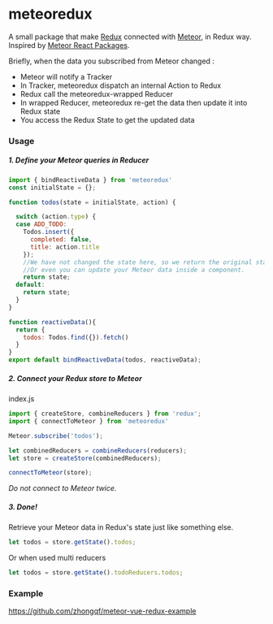 # meteoredux
A small package that make [Redux](https://github.com/rackt/redux) connected with [Meteor](meteor.com), in Redux way.
Inspired by [Meteor React Packages](https://github.com/meteor/react-packages/blob/master/packages/react-meteor-data/meteor-data-mixin.jsx).

Briefly, when the data you subscribed from Meteor changed :
 - Meteor will notify a Tracker
 - In Tracker, meteoredux dispatch an internal Action to Redux
 - Redux call the meteoredux-wrapped Reducer
 - In wrapped Reducer, meteoredux re-get the data then update it into Redux state
 - You access the Redux State to get the updated data

### Usage

##### 1. Define your Meteor queries in Reducer

```javascript
import { bindReactiveData } from 'meteoredux'
const initialState = {};

function todos(state = initialState, action) {

  switch (action.type) {
  case ADD_TODO:
    Todos.insert({
      completed: false,
      title: action.title
    });
    //We have not changed the state here, so we return the original state.
    //Or even you can update your Meteor data inside a component.
    return state;
  default:
    return state;
  }
}

function reactiveData(){
  return {
    todos: Todos.find({}).fetch()
  }
}
export default bindReactiveData(todos, reactiveData);
```


##### 2. Connect your Redux store to Meteor 

index.js
```javascript
import { createStore, combineReducers } from 'redux';
import { connectToMeteor } from 'meteoredux'

Meteor.subscribe('todos');

let combinedReducers = combineReducers(reducers);
let store = createStore(combinedReducers);

connectToMeteor(store);
```

*Do not connect to Meteor twice.* 



##### 3. Done!

Retrieve your Meteor data in Redux's state just like something else.

```javascript
let todos = store.getState().todos;
```

Or when used multi reducers

```javascript
let todos = store.getState().todoReducers.todos;
```

### Example

https://github.com/zhongqf/meteor-vue-redux-example